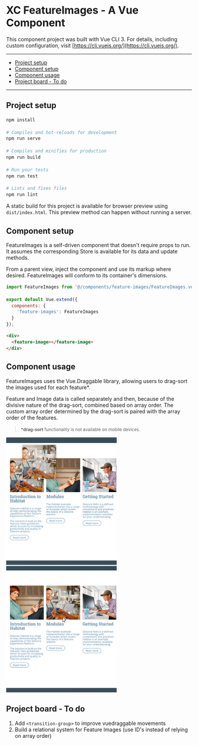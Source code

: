 
# XC FeatureImages - A Vue Component

This component project was built with Vue CLI 3. For details, including custom configuration, visit [https://cli.vuejs.org/](https://cli.vuejs.org/).

* * *

* [Project setup](#project-setup)
* [Component setup](#component-setup)
* [Component usage](#component-usage)
* [Project board - To do](#project-board---to-do)

* * *

## Project setup

```bash
npm install

# Compiles and hot-reloads for development
npm run serve

# Compiles and minifies for production
npm run build

# Run your tests
npm run test

# Lints and fixes files
npm run lint
```

A static build for this project is available for browser preview using `dist/index.html`. This preview method can happen without running a server.

## Component setup

FeatureImages is a self-driven component that doesn't require props to run. It assumes the corresponding Store is available for its data and update methods.

From a parent view, inject the component and use its markup where desired. FeatureImages will conform to its container's dimensions.

```javascript
import FeatureImages from '@/components/feature-images/FeatureImages.vue';

export default Vue.extend({
  components: {
    'feature-images': FeatureImages
  }
});
```

```html
<div>
  <feature-image></feature-image>
</div>
```

## Component usage

FeatureImages uses the Vue.Draggable library, allowing users to drag-sort the images used for each feature*.

Feature and Image data is called separately and then, because of the divisive nature of the drag-sort, combined based on array order. The custom array order determined by the drag-sort is paired with the array order of the features.

> <small>**\*drag-sort** functionality is not available on mobile devices.</small>

<img alt="drag start" src="public/assets/docs/drag-start.png" style="max-width: 300px;" />

<img alt="drag end" src="public/assets/docs/drag-end.png" style="max-width: 300px;" />

## Project board - To do

1. Add `<transition-group>` to improve vuedraggable movements
2. Build a relational system for Feature Images (use ID's instead of relying on array order)
